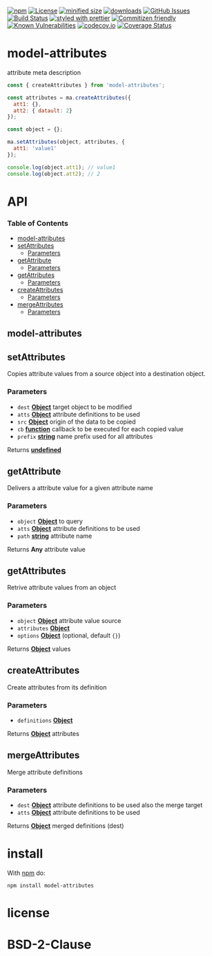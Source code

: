 [![npm](https://img.shields.io/npm/v/model-attributes.svg)](https://www.npmjs.com/package/model-attributes)
[![License](https://img.shields.io/badge/License-BSD%203--Clause-blue.svg)](https://opensource.org/licenses/BSD-3-Clause)
[![minified size](https://badgen.net/bundlephobia/min/model-attributes)](https://bundlephobia.com/result?p=model-attributes)
[![downloads](http://img.shields.io/npm/dm/model-attributes.svg?style=flat-square)](https://npmjs.org/package/model-attributes)
[![GitHub Issues](https://img.shields.io/github/issues/arlac77/model-attributes.svg?style=flat-square)](https://github.com/arlac77/model-attributes/issues)
[![Build Status](https://travis-ci.com/arlac77/model-attributes.svg?branch=master)](https://travis-ci.com/arlac77/model-attributes)
[![styled with prettier](https://img.shields.io/badge/styled_with-prettier-ff69b4.svg)](https://github.com/prettier/prettier)
[![Commitizen friendly](https://img.shields.io/badge/commitizen-friendly-brightgreen.svg)](http://commitizen.github.io/cz-cli/)
[![Known Vulnerabilities](https://snyk.io/test/github/arlac77/model-attributes/badge.svg)](https://snyk.io/test/github/arlac77/model-attributes)
[![codecov.io](http://codecov.io/github/arlac77/model-attributes/coverage.svg?branch=master)](http://codecov.io/github/arlac77/model-attributes?branch=master)
[![Coverage Status](https://coveralls.io/repos/arlac77/model-attributes/badge.svg)](https://coveralls.io/r/arlac77/model-attributes)

# model-attributes

attribute meta description

<!-- skip-example -->

```javascript
const { createAttributes } from 'model-attributes';

const attributes = ma.createAttributes({
  att1: {},
  att2: { datault: 2}
});

const object = {};

ma.setAttributes(object, attributes, {
  att1: 'value1'
});

console.log(object.att1); // value1
console.log(object.att2); // 2
```

# API

<!-- Generated by documentation.js. Update this documentation by updating the source code. -->

### Table of Contents

-   [model-attributes](#model-attributes)
-   [setAttributes](#setattributes)
    -   [Parameters](#parameters)
-   [getAttribute](#getattribute)
    -   [Parameters](#parameters-1)
-   [getAttributes](#getattributes)
    -   [Parameters](#parameters-2)
-   [createAttributes](#createattributes)
    -   [Parameters](#parameters-3)
-   [mergeAttributes](#mergeattributes)
    -   [Parameters](#parameters-4)

## model-attributes

## setAttributes

Copies attribute values from a source object into a destination object.

### Parameters

-   `dest` **[Object](https://developer.mozilla.org/docs/Web/JavaScript/Reference/Global_Objects/Object)** target object to be modified
-   `atts` **[Object](https://developer.mozilla.org/docs/Web/JavaScript/Reference/Global_Objects/Object)** attribute definitions to be used
-   `src` **[Object](https://developer.mozilla.org/docs/Web/JavaScript/Reference/Global_Objects/Object)** origin of the data to be copied
-   `cb` **[function](https://developer.mozilla.org/docs/Web/JavaScript/Reference/Statements/function)** callback to be executed for each copied value
-   `prefix` **[string](https://developer.mozilla.org/docs/Web/JavaScript/Reference/Global_Objects/String)** name prefix used for all attributes

Returns **[undefined](https://developer.mozilla.org/docs/Web/JavaScript/Reference/Global_Objects/undefined)** 

## getAttribute

Delivers a attribute value for a given attribute name

### Parameters

-   `object` **[Object](https://developer.mozilla.org/docs/Web/JavaScript/Reference/Global_Objects/Object)** to query
-   `atts` **[Object](https://developer.mozilla.org/docs/Web/JavaScript/Reference/Global_Objects/Object)** attribute definitions to be used
-   `path` **[string](https://developer.mozilla.org/docs/Web/JavaScript/Reference/Global_Objects/String)** attribute name

Returns **Any** attribute value

## getAttributes

Retrive attribute values from an object

### Parameters

-   `object` **[Object](https://developer.mozilla.org/docs/Web/JavaScript/Reference/Global_Objects/Object)** attribute value source
-   `attributes` **[Object](https://developer.mozilla.org/docs/Web/JavaScript/Reference/Global_Objects/Object)** 
-   `options` **[Object](https://developer.mozilla.org/docs/Web/JavaScript/Reference/Global_Objects/Object)**  (optional, default `{}`)

Returns **[Object](https://developer.mozilla.org/docs/Web/JavaScript/Reference/Global_Objects/Object)** values

## createAttributes

Create attributes from its definition

### Parameters

-   `definitions` **[Object](https://developer.mozilla.org/docs/Web/JavaScript/Reference/Global_Objects/Object)** 

Returns **[Object](https://developer.mozilla.org/docs/Web/JavaScript/Reference/Global_Objects/Object)** attributes

## mergeAttributes

Merge attribute definitions

### Parameters

-   `dest` **[Object](https://developer.mozilla.org/docs/Web/JavaScript/Reference/Global_Objects/Object)** attribute definitions to be used also the merge target
-   `atts` **[Object](https://developer.mozilla.org/docs/Web/JavaScript/Reference/Global_Objects/Object)** attribute definitions to be used

Returns **[Object](https://developer.mozilla.org/docs/Web/JavaScript/Reference/Global_Objects/Object)** merged definitions (dest)

# install

With [npm](http://npmjs.org) do:

```shell
npm install model-attributes
```

# license

# BSD-2-Clause
